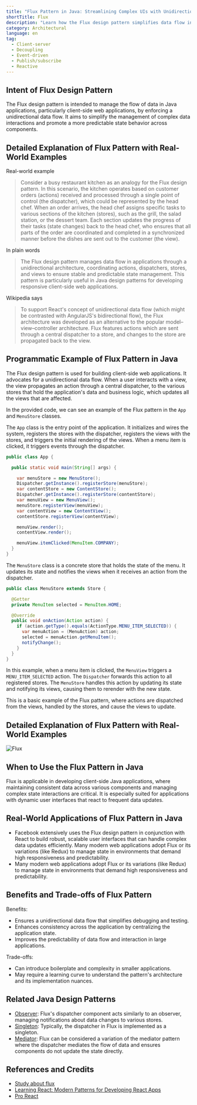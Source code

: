 ```yaml
---
title: "Flux Pattern in Java: Streamlining Complex UIs with Unidirectional Data Flow"
shortTitle: Flux
description: "Learn how the Flux design pattern simplifies data flow in Java applications through unidirectional architecture. Explore examples, benefits, and real-world applications."
category: Architectural
language: en
tag:
  - Client-server
  - Decoupling
  - Event-driven
  - Publish/subscribe
  - Reactive
---
```


## Intent of Flux Design Pattern

The Flux design pattern is intended to manage the flow of data in Java applications, particularly client-side web applications, by enforcing a unidirectional data flow. It aims to simplify the management of complex data interactions and promote a more predictable state behavior across components.

## Detailed Explanation of Flux Pattern with Real-World Examples

Real-world example

> Consider a busy restaurant kitchen as an analogy for the Flux design pattern. In this scenario, the kitchen operates based on customer orders (actions) received and processed through a single point of control (the dispatcher), which could be represented by the head chef. When an order arrives, the head chef assigns specific tasks to various sections of the kitchen (stores), such as the grill, the salad station, or the dessert team. Each section updates the progress of their tasks (state changes) back to the head chef, who ensures that all parts of the order are coordinated and completed in a synchronized manner before the dishes are sent out to the customer (the view).

In plain words

> The Flux design pattern manages data flow in applications through a unidirectional architecture, coordinating actions, dispatchers, stores, and views to ensure stable and predictable state management. This pattern is particularly useful in Java design patterns for developing responsive client-side web applications.

Wikipedia says

> To support React's concept of unidirectional data flow (which might be contrasted with AngularJS's bidirectional flow), the Flux architecture was developed as an alternative to the popular model–view–controller architecture. Flux features actions which are sent through a central dispatcher to a store, and changes to the store are propagated back to the view.

## Programmatic Example of Flux Pattern in Java

The Flux design pattern is used for building client-side web applications. It advocates for a unidirectional data flow. When a user interacts with a view, the view propagates an action through a central dispatcher, to the various stores that hold the application's data and business logic, which updates all the views that are affected.

In the provided code, we can see an example of the Flux pattern in the `App` and `MenuStore` classes.

The `App` class is the entry point of the application. It initializes and wires the system, registers the stores with the dispatcher, registers the views with the stores, and triggers the initial rendering of the views. When a menu item is clicked, it triggers events through the dispatcher.

```java
public class App {

  public static void main(String[] args) {

    var menuStore = new MenuStore();
    Dispatcher.getInstance().registerStore(menuStore);
    var contentStore = new ContentStore();
    Dispatcher.getInstance().registerStore(contentStore);
    var menuView = new MenuView();
    menuStore.registerView(menuView);
    var contentView = new ContentView();
    contentStore.registerView(contentView);

    menuView.render();
    contentView.render();

    menuView.itemClicked(MenuItem.COMPANY);
  }
}
```

The `MenuStore` class is a concrete store that holds the state of the menu. It updates its state and notifies the views when it receives an action from the dispatcher.

```java
public class MenuStore extends Store {

  @Getter
  private MenuItem selected = MenuItem.HOME;

  @Override
  public void onAction(Action action) {
    if (action.getType().equals(ActionType.MENU_ITEM_SELECTED)) {
      var menuAction = (MenuAction) action;
      selected = menuAction.getMenuItem();
      notifyChange();
    }
  }
}
```

In this example, when a menu item is clicked, the `MenuView` triggers a `MENU_ITEM_SELECTED` action. The `Dispatcher` forwards this action to all registered stores. The `MenuStore` handles this action by updating its state and notifying its views, causing them to rerender with the new state.

This is a basic example of the Flux pattern, where actions are dispatched from the views, handled by the stores, and cause the views to update.

## Detailed Explanation of Flux Pattern with Real-World Examples

![Flux](./etc/flux.png "Flux")

## When to Use the Flux Pattern in Java

Flux is applicable in developing client-side Java applications, where maintaining consistent data across various components and managing complex state interactions are critical. It is especially suited for applications with dynamic user interfaces that react to frequent data updates.

## Real-World Applications of Flux Pattern in Java

* Facebook extensively uses the Flux design pattern in conjunction with React to build robust, scalable user interfaces that can handle complex data updates efficiently. Many modern web applications adopt Flux or its variations (like Redux) to manage state in environments that demand high responsiveness and predictability.
* Many modern web applications adopt Flux or its variations (like Redux) to manage state in environments that demand high responsiveness and predictability.

## Benefits and Trade-offs of Flux Pattern

Benefits:

* Ensures a unidirectional data flow that simplifies debugging and testing.
* Enhances consistency across the application by centralizing the application state.
* Improves the predictability of data flow and interaction in large applications.

Trade-offs:

* Can introduce boilerplate and complexity in smaller applications.
* May require a learning curve to understand the pattern's architecture and its implementation nuances.

## Related Java Design Patterns

* [Observer](https://java-design-patterns.com/patterns/observer/): Flux's dispatcher component acts similarly to an observer, managing notifications about data changes to various stores.
* [Singleton](https://java-design-patterns.com/patterns/singleton/): Typically, the dispatcher in Flux is implemented as a singleton.
* [Mediator](https://java-design-patterns.com/patterns/mediator/): Flux can be considered a variation of the mediator pattern where the dispatcher mediates the flow of data and ensures components do not update the state directly.

## References and Credits

* [Study about flux](https://runtimehub.com/p/jdp@20240509:flux/)
* [Learning React: Modern Patterns for Developing React Apps](https://amzn.to/3Qdn9Pg)
* [Pro React](https://amzn.to/3xNRttK)
